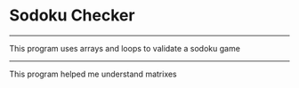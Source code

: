 # Sodoku Checker

---

This program uses arrays and loops to validate a sodoku game

---

This program helped me understand matrixes
